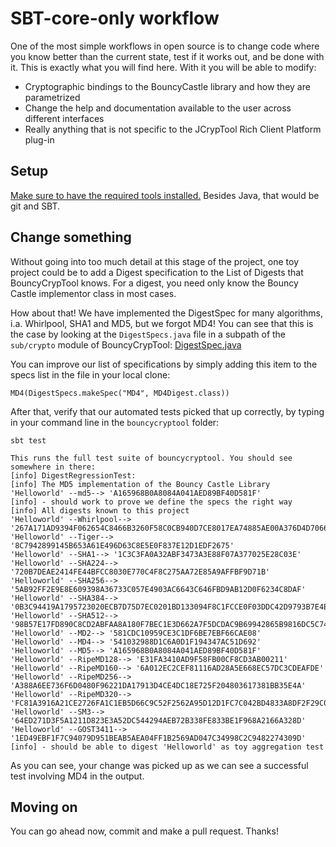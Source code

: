 # SBT-core-only workflow 

One of the most simple workflows in open source is to change code where you know better than the current state, test if it works out, and be done with it. This is exactly what you will find here. With it you will be able to modify: 

 - Cryptographic bindings to the BouncyCastle library and how they are parametrized
 - Change the help and documentation available to the user across different interfaces
 - Really anything that is not specific to the JCrypTool Rich Client Platform plug-in

## Setup

[Make sure to have the required tools installed.](Basic+development+tools.html) Besides Java, that would be git and SBT.

## Change something

Without going into too much detail at this stage of the project, one toy project could be to add a Digest specification to the List of Digests that BouncyCrypTool knows. For a digest, you need only know the Bouncy Castle implementor class in most cases.

How about that! We have implemented the DigestSpec for many algorithms, i.a. Whirlpool, SHA1 and MD5, but we forgot MD4! You can see that this is the case by looking at the ``DigestSpecs.java`` file in a subpath of the ``sub/crypto`` module of BouncyCrypTool: 
[DigestSpec.java](https://github.com/simlei/bouncycryptool/blob/develop/sub/crypto/src/main/java/org/jcryptool/bouncycastle/core/algorithms/DigestSpecs.java)

You can improve our list of specifications by simply adding this item to the specs list in the file in your local clone:

```
MD4(DigestSpecs.makeSpec("MD4", MD4Digest.class))
```

After that, verify that our automated tests picked that up correctly, by typing in your command line in the ``bouncycryptool`` folder:

    sbt test

	This runs the full test suite of bouncycryptool. You should see somewhere in there: 
	[info] DigestRegressionTest:
	[info] The MD5 implementation of the Bouncy Castle Library
	'Helloworld' --md5--> 'A165968B0A8084A041AED89BF40D581F'
	[info] - should work to prove we define the specs the right way
	[info] All digests known to this project
	'Helloworld' --Whirlpool--> '267A171AD9394F062654C8466B3260F58C0CB940D7CE8017EA74885AE00A376D4D706608F91DBDEAEAA870984FBEAB7B5D27DB104792DF468B21C3CB2F9B3BFF'
	'Helloworld' --Tiger--> '8C7942899145B653A61E496D63C8E5E0F837E12D1EDF2675'
	'Helloworld' --SHA1--> '1C3C3FA0A32ABF3473A3E88F07A377025E28C03E'
	'Helloworld' --SHA224--> '720B7DEAE2414FE44BFCC8030E770C4F8C275AA72E85A9AFFBF9D71B'
	'Helloworld' --SHA256--> '5AB92FF2E9E8E609398A36733C057E4903AC6643C646FBD9AB12D0F6234C8DAF'
	'Helloworld' --SHA384--> '0B3C94419A1795723020ECB7D75D7EC0201BD133094F8C1FCCE0F03DDC42D9793B7E4B968DD22D8736470ED1117CF07F'
	'Helloworld' --SHA512--> '98B57E17FD890C8CD2ABFAA8A180F7BEC1E3D662A7F5DCDAC9B69942865B9816DC5C747FC57EF24BA1323B8C8E3700AF6FE97497F92EB656E33D408361679AA4'
	'Helloworld' --MD2--> '581CDC10959CE3C1DF6BE7EBF66CAE08'
	'Helloworld' --MD4--> '541032988D1C6A0D1F194347AC51D692'
	'Helloworld' --MD5--> 'A165968B0A8084A041AED89BF40D581F'
	'Helloworld' --RipeMD128--> 'E31FA3410AD9F58FB00CF8CD3AB00211'
	'Helloworld' --RipeMD160--> '6A012EC2CEF81116AD28A5E668EC57DC3CDEAFDE'
	'Helloworld' --RipeMD256--> 'A388A6EE736F6D0480F96221DA17913D4CE4DC18E725F204803617381BB35E4A'
	'Helloworld' --RipeMD320--> 'FC81A3916A21CE2726FA1C1EB5D66C9C52F2562A95D12D1FC7C042BD4833A8DF2F29C08E45947D7C'
	'Helloworld' --SM3--> '64ED271D3F5A1211D823E3A52DC544294AEB72B338FE833BE1F968A2166A328D'
	'Helloworld' --GOST3411--> '1ED49EBF1F7C94079D951BEAB5AEA04FF1B2569AD047C34998C2C9482274309D'
	[info] - should be able to digest 'Helloworld' as toy aggregation test



As you can see, your change was picked up as we can see a successful test involving MD4 in the output. 

## Moving on

You can go ahead now, commit and make a pull request. Thanks!

